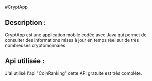 #CryptApp

## Description :

CryptApp est une application mobile codée avec Java qui permet de consulter des informations mises à jour en temps réel sur de très nombreuses cryptomonnaies.

## Api utilisée :
J'ai utilisé l'api "CoinRanking" cette API gratuite est très complète.
